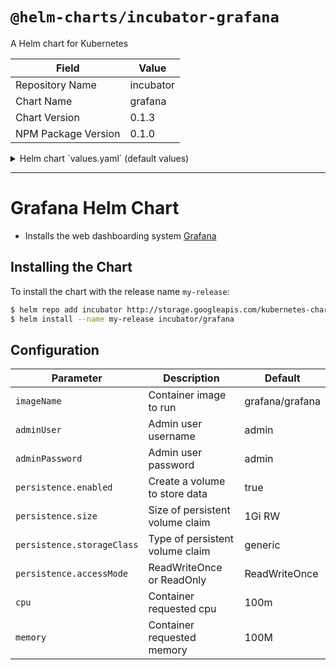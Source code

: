 # `@helm-charts/incubator-grafana`

A Helm chart for Kubernetes

| Field               | Value     |
| ------------------- | --------- |
| Repository Name     | incubator |
| Chart Name          | grafana   |
| Chart Version       | 0.1.3     |
| NPM Package Version | 0.1.0     |

<details>

<summary>Helm chart `values.yaml` (default values)</summary>

```yaml
imageName: 'grafana/grafana'
adminUser: 'admin'
adminPassword: 'admin'

# Persist data to a persitent volume
persistence:
  enabled: true
  storageClass: generic
  accessMode: ReadWriteOnce
  size: '1Gi'
```

</details>

---

# Grafana Helm Chart

- Installs the web dashboarding system [Grafana](http://grafana.org/)

## Installing the Chart

To install the chart with the release name `my-release`:

```bash
$ helm repo add incubator http://storage.googleapis.com/kubernetes-charts-incubator
$ helm install --name my-release incubator/grafana
```

## Configuration

| Parameter                  | Description                     | Default         |
| -------------------------- | ------------------------------- | --------------- |
| `imageName`                | Container image to run          | grafana/grafana |
| `adminUser`                | Admin user username             | admin           |
| `adminPassword`            | Admin user password             | admin           |
| `persistence.enabled`      | Create a volume to store data   | true            |
| `persistence.size`         | Size of persistent volume claim | 1Gi RW          |
| `persistence.storageClass` | Type of persistent volume claim | generic         |
| `persistence.accessMode`   | ReadWriteOnce or ReadOnly       | ReadWriteOnce   |
| `cpu`                      | Container requested cpu         | 100m            |
| `memory`                   | Container requested memory      | 100M            |
